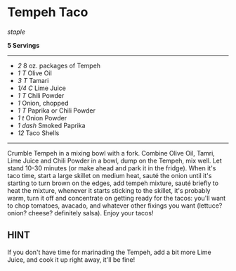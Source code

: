 # Tempeh Taco

*staple*

**5 Servings**

---

- *2* 8 oz. packages of Tempeh
- *1 T* Olive Oil
- *3 T* Tamari
- *1/4 C* Lime Juice
- *1 T* Chili Powder
- *1* Onion, chopped
- *1 T* Paprika or Chili Powder
- *1 t* Onion Powder
- *1 dash* Smoked Paprika
- *12* Taco Shells

---

Crumble Tempeh in a mixing bowl with a fork. Combine Olive Oil, Tamri, Lime
Juice and Chili Powder in a bowl, dump on the Tempeh, mix well. Let stand 10-30
minutes (or make ahead and park it in the fridge). When it's taco time, start a
large skillet on medium heat, sauté the onion until it's starting to turn brown
on the edges, add tempeh mixture, sauté briefly to heat the mixture, whenever it
starts sticking to the skillet, it's probably warm, turn it off and concentrate
on getting ready for the tacos: you'll want to chop tomatoes, avacado, and
whatever other fixings you want (lettuce? onion? cheese? definitely salsa).
Enjoy your tacos!

## HINT ##

If you don't have time for marinading the Tempeh, add a bit more Lime Juice,
and cook it up right away, it'll be fine!
